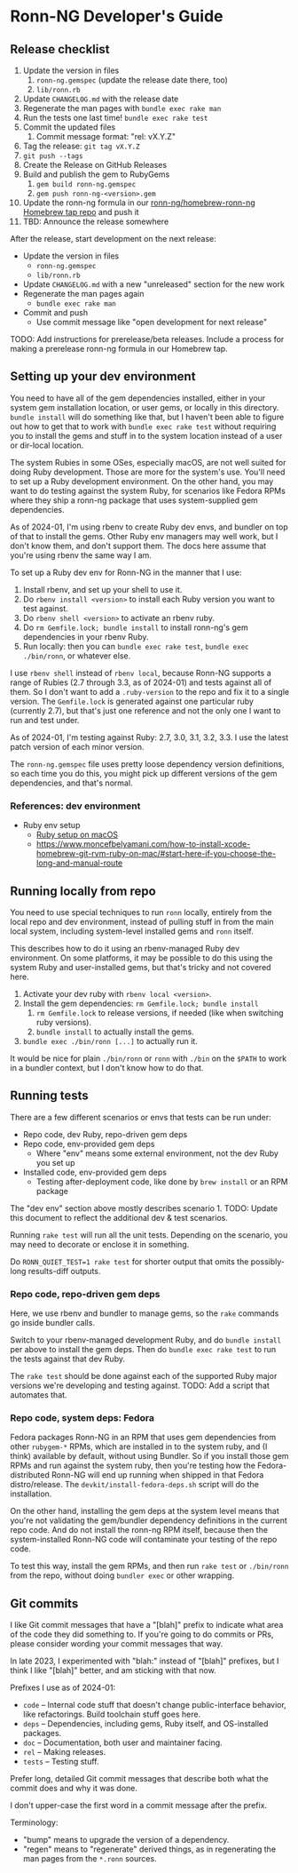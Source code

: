 # Ronn-NG Developer's Guide

## Release checklist

1. Update the version in files
    1. `ronn-ng.gemspec` (update the release date there, too)
    1. `lib/ronn.rb`
1. Update `CHANGELOG.md` with the release date
1. Regenerate the man pages with `bundle exec rake man`
1. Run the tests one last time! `bundle exec rake test`
1. Commit the updated files
    1. Commit message format: "rel: vX.Y.Z"
1. Tag the release: `git tag vX.Y.Z`
1. `git push --tags`
1. Create the Release on GitHub Releases
1. Build and publish the gem to RubyGems
    1. `gem build ronn-ng.gemspec`
    1. `gem push ronn-ng-<version>.gem`
1. Update the ronn-ng formula in our [ronn-ng/homebrew-ronn-ng Homebrew tap repo](https://github.com/apjanke/homebrew-ronn-ng) and push it
1. TBD: Announce the release somewhere

After the release, start development on the next release:

* Update the version in files
  * `ronn-ng.gemspec`
  * `lib/ronn.rb`
* Update `CHANGELOG.md` with a new "unreleased" section for the new work
* Regenerate the man pages again
  * `bundle exec rake man`
* Commit and push
  * Use commit message like "open development for next release"

TODO: Add instructions for prerelease/beta releases. Include a process for making a prerelease ronn-ng formula in our Homebrew tap.

## Setting up your dev environment

You need to have all of the gem dependencies installed, either in your system gem installation location, or user gems, or locally in this directory. `bundle install` will do something like that, but I haven't been able to figure out how to get that to work with `bundle exec rake test` without requiring you to install the gems and stuff in to the system location instead of a user or dir-local location.

The system Rubies in some OSes, especially macOS, are not well suited for doing Ruby development. Those are more for the system's use. You'll need to set up a Ruby development environment. On the other hand, you may want to do testing against the system Ruby, for scenarios like Fedora RPMs where they ship a ronn-ng package that uses system-supplied gem dependencies.

As of 2024-01, I'm using rbenv to create Ruby dev envs, and bundler on top of that to install the gems. Other Ruby env managers may well work, but I don't know them, and don't support them. The docs here assume that you're using rbenv the same way I am.

To set up a Ruby dev env for Ronn-NG in the manner that I use:

1. Install rbenv, and set up your shell to use it.
1. Do `rbenv install <version>` to install each Ruby version you want to test against.
1. Do `rbenv shell <version>` to activate an rbenv ruby.
1. Do `rm Gemfile.lock; bundle install` to install ronn-ng's gem dependencies in your rbenv Ruby.
1. Run locally: then you can `bundle exec rake test`, `bundle exec ./bin/ronn`, or whatever else.

I use `rbenv shell` instead of `rbenv local`, because Ronn-NG supports a range of Rubies (2.7 through 3.3, as of 2024-01) and tests against all of them. So I don't want to add a `.ruby-version` to the repo and fix it to a single version. The `Gemfile.lock` is generated against one particular ruby (currently 2.7), but that's just one reference and not the only one I want to run and test under.

As of 2024-01, I'm testing against Ruby: 2.7, 3.0, 3.1, 3.2, 3.3. I use the latest patch version of each minor version.

The `ronn-ng.gemspec` file uses pretty loose dependency version definitions, so each time you do this, you might pick up different versions of the gem dependencies, and that's normal.

### References: dev environment

* Ruby env setup
  * [Ruby setup on macOS](https://www.moncefbelyamani.com/the-definitive-guide-to-installing-ruby-gems-on-a-mac/)
  * <https://www.moncefbelyamani.com/how-to-install-xcode-homebrew-git-rvm-ruby-on-mac/#start-here-if-you-choose-the-long-and-manual-route>

## Running locally from repo

You need to use special techniques to run `ronn` locally, entirely from the local repo and dev environment, instead of pulling stuff in from the main local system, including system-level installed gems and `ronn` itself.

This describes how to do it using an rbenv-managed Ruby dev environment. On some platforms, it may be possible to do this using the system Ruby and user-installed gems, but that's tricky and not covered here.

1. Activate your dev ruby with `rbenv local <version>`.
1. Install the gem dependencies: `rm Gemfile.lock; bundle install`
    1. `rm Gemfile.lock` to release versions, if needed (like when switching ruby versions).
    1. `bundle install` to actually install the gems.
1. `bundle exec ./bin/ronn [...]` to actually run it.

It would be nice for plain `./bin/ronn` or `ronn` with `./bin` on the `$PATH` to work in a bundler context, but I don't know how to do that.

## Running tests

There are a few different scenarios or envs that tests can be run under:

* Repo code, dev Ruby, repo-driven gem deps
* Repo code, env-provided gem deps
  * Where "env" means some external environment, not the dev Ruby you set up
* Installed code, env-provided gem deps
  * Testing after-deployment code, like done by `brew install` or an RPM package

The "dev env" section above mostly describes scenario 1. TODO: Update this document to reflect the additional dev & test scenarios.

Running `rake test` will run all the unit tests. Depending on the scenario, you may need to decorate or enclose it in something.

Do `RONN_QUIET_TEST=1 rake test` for shorter output that omits the possibly-long results-diff outputs.

### Repo code, repo-driven gem deps

Here, we use rbenv and bundler to manage gems, so the `rake` commands go inside bundler calls.

Switch to your rbenv-managed development Ruby, and do `bundle install` per above to install the gem deps. Then do `bundle exec rake test` to run the tests against that dev Ruby.

The `rake test` should be done against each of the supported Ruby major versions we're developing and testing against. TODO: Add a script that automates that.

### Repo code, system deps: Fedora

Fedora packages Ronn-NG in an RPM that uses gem dependencies from other `rubygem-*` RPMs, which are installed in to the system ruby, and (I think) available by default, without using Bundler. So if you install those gem RPMs and run against the system ruby, then you're testing how the Fedora-distributed Ronn-NG will end up running when shipped in that Fedora distro/release. The `devkit/install-fedora-deps.sh` script will do the installation.

On the other hand, installing the gem deps at the system level means that you're not validating the gem/bundler dependency definitions in the current repo code. And do not install the ronn-ng RPM itself, because then the system-installed Ronn-NG code will contaminate your testing of the repo code.

To test this way, install the gem RPMs, and then run `rake test` or `./bin/ronn` from the repo, without doing `bundler exec` or other wrapping.

## Git commits

I like Git commit messages that have a "[blah]" prefix to indicate what area of the code they did something to. If you're going to do commits or PRs, please consider wording your commit messages that way.

In late 2023, I experimented with "blah:" instead of "[blah]" prefixes, but I think I like "[blah]" better, and am sticking with that now.

Prefixes I use as of 2024-01:

* `code` – Internal code stuff that doesn't change public-interface behavior, like refactorings. Build toolchain stuff goes here.
* `deps` – Dependencies, including gems, Ruby itself, and OS-installed packages.
* `doc` – Documentation, both user and maintainer facing.
* `rel` – Making releases.
* `tests` – Testing stuff.

Prefer long, detailed Git commit messages that describe both what the commit does and why it was done.

I don't upper-case the first word in a commit message after the prefix.

Terminology:

* "bump" means to upgrade the version of a dependency.
* "regen" means to "regenerate" derived things, as in regenerating the man pages from the `*.ronn` sources.
